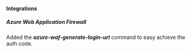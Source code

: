 
#### Integrations
##### Azure Web Application Firewall
Added the ***azure-waf-generate-login-url*** command to easy achieve the auth code.
